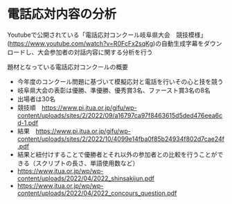 # 電話応対内容の分析
Youtubeで公開されている「電話応対コンクール岐阜県大会　競技模様」(https://www.youtube.com/watch?v=R0FcFx2sqKg)の自動生成字幕をダウンロードし、大会参加者の対話内容に関する分析を行う

題材となっている電話応対コンクールの概要
- 今年度のコンクール問題に基づいて模擬応対と電話を行いその心と技を競う
- 岐阜県大会の表彰は優勝、準優勝、優秀賞3名、ファースト賞3名の8名
- 出場者は30名
- 競技順　https://www.pi.jtua.or.jp/gifu/wp-content/uploads/sites/2/2022/09/a16797ca97f8463615d5ded476eea6cd-1.pdf
- 結果　https://www.pi.jtua.or.jp/gifu/wp-content/uploads/sites/2/2022/10/4099e14fba0f85b24934f802d7cae24f.pdf
- 結果と紐付けすることで優勝者とそれ以外の参加者との比較を行うことができる（スクリプトの長さ、単語使用数など）
- https://www.jtua.or.jp/wp/wp-content/uploads/2022/04/2022_shinsakijun.pdf
- https://www.jtua.or.jp/wp/wp-content/uploads/2022/04/2022_concours_question.pdf
